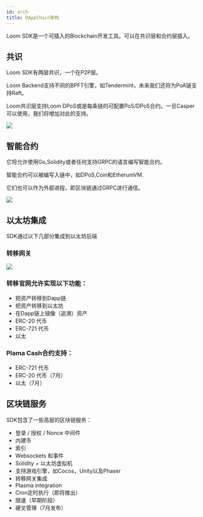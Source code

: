```yaml
---
id: arch
title: DAppChain架构
---
```

Loom SDK是一个可插入的Blockchain开发工具。可以在共识层和合约层插入。

## 共识

Loom SDK有两层共识，一个在P2P层。

Loom Backend支持不同的BPFT引擎，如Tendermint，未来我们还将为PoA链支持Raft。

Loom共识层支持Loom DPoS或是每条链的可配置PoS/DPoS合约。一旦Casper可以使用，我们将增加对此的支持。

![](/developers/img/loom-sdk-arch-overview.jpg)

## 智能合约

它将允许使用Go,Solidity或者任何支持GRPC的语言编写智能合约。

智能合约可以被编写入链中，如DPoS,Coin和EtherumVM.

它们也可以作为外部进程，即区块链通过GRPC进行通信。

![](/developers/img/loom-sdk-arch-contracts.jpg)

## 以太坊集成

SDK通过以下几部分集成到以太坊后端

### 转移网关

![](/developers/img/loom-sdk-arch-plasma.jpg)

### 转移官网允许实现以下功能：

* 把资产转移到Dapp链
* 把资产转移到以太坊
* 在Dapp链上镜像（追溯）资产
* ERC-20 代币
* ERC-721 代币
* 以太 

### Plama Cash合约支持：

* ERC-721 代币
* ERC-20 代币（7月）
* 以太（7月）

## 区块链服务

SDK包含了一些高层的区块链服务：

* 登录 / 授权 / Nonce 中间件
* 内建币
* 索引
* Websockets 和事件
* Solidity + 以太坊虚拟机
* 支持游戏引擎，如Cocos，Unity以及Phaser
* 转移网关集成
* Plasma integration
* Cron定时执行（即将推出）
* 限速（早期阶段）
* 硬叉管理（7月发布）